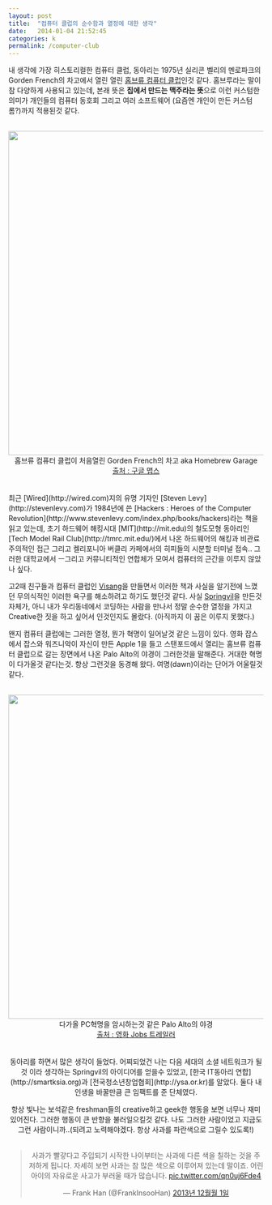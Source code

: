 ```yaml
---
layout: post
title:  "컴퓨터 클럽의 순수함과 열정에 대한 생각"
date:   2014-01-04 21:52:45
categories: k
permalink: /computer-club
---
```


내 생각에 가장 히스토리컬한 컴퓨터 클럽, 동아리는 1975년 실리콘 벨리의 멘로파크의 Gorden French의 차고에서 열린 열린 [홈브류 컴퓨터 클럽](http://en.wikipedia.org/wiki/Homebrew_Computer_Club)인것 같다. 홈브루라는 말이 참 다양하게 사용되고 있는데, 본래 뜻은 **집에서 만드는 맥주라는 뜻**으로 이런 커스텀한 의미가 개인들의 컴퓨터 동호회 그리고 여러 소프트웨어 (요즘엔 개인이 만든 커스텀롬?)까지 적용된것 같다.
<br /><br />
<center><img src="http://farm3.staticflickr.com/2811/11748179996_c08b5d9cd7_c.jpg" width="640"> <br />홈브류 컴퓨터 클럽이 처음열린 Gorden French의 차고 aka Homebrew Garage<br /><a href="https://www.google.com/maps/preview#!q=601-619+18th+Ave&data=!2m5!2m4!1sjCXzEcRXFZaSL6mq1YlPkw!2e0!9m1!6s18th+Avenue!4m15!2m14!1m13!1s0x808fa3446ee2c4cf%3A0x194aaaaa7ee22bab!3m8!1m3!1d3!2d-122.190441!3d37.472312!3m2!1i1366!2i667!4f49.65!4m2!3d37.472444!4d-122.190698">출처 : 구글 맵스</a></center>
<br /><br />
최근 [Wired](http://wired.com)지의 유명 기자인 [Steven Levy](http://stevenlevy.com)가 1984년에 쓴 [Hackers : Heroes of the Computer Revolution](http://www.stevenlevy.com/index.php/books/hackers)라는 책을 읽고 있는데, 초기 하드웨어 해킹시대 [MIT](http://mit.edu)의 철도모형 동아리인 [Tech Model Rail Club](http://tmrc.mit.edu/)에서 나온 하드웨어의 해킹과 비관료주의적인 접근 그리고 켈리포니아 버클리 카페에서의 히피들의 시분할 터미널 접속.. 그러한 대학교에서 ㅡ그리고 커뮤니티적인 연합체가 모여서 컴퓨터의 근간을 이루지 않았나 싶다.

고2때 친구들과 컴퓨터 클럽인 [Visang](http://www.visang.or)을 만들면서 이러한 책과 사실을 알기전에 느꼈던 무의식적인 이러한 욕구를 해소하려고 하기도 했던것 같다. 사실 [Springvil](http://www.springvil.com)을 만든것 자체가, 아니 내가 우리동네에서 코딩하는 사람을 만나서 정말 순수한 열정을 가지고 Creative한 짓을 하고 싶어서 인것인지도 몰랐다. (아직까지 이 꿈은 이루지 못했다.)

왠지 컴퓨터 클럽에는 그러한 열정, 뭔가 혁명이 일어날것 같은 느낌이 있다. 영화 잡스에서 잡스와 워즈니악이 자신이 만든 Apple 1을 들고 스탠포드에서 열리는 홈브류 컴퓨터 클럽으로 갈는 장면에서 나온 Palo Alto의 야경이 그러한것을 말해준다. 거대한 혁명이 다가올것 같다는것. 항상 그런것을 동경해 왔다. 여명(dawn)이라는 단어가 어울릴것 같다. 
<br /><br />
<center><img src="http://farm3.staticflickr.com/2891/11746973505_54bd1b922b_o.png
" width="640"> <br />다가올 PC혁명을 암시하는것 같은 Palo Alto의 야경<br /><a href="http://www.youtube.com/watch?v=nryTz9iBqEI">출처 : 영화 Jobs 트레일러</a><center>
<br /><br />
동아리를 하면서 많은 생각이 들었다. 어찌되었건 나는 다음 세대의 소셜 네트워크가 될것 이라 생각하는 Springvil의 아이디어를 얻을수 있었고, [한국 IT동아리 연합](http://smartksia.org)과 [전국청소년창업협회](http://ysa.or.kr)를 알았다. 둘다 내 인생을 바꿀만큼 큰 임팩트를 준 단체였다.

항상 빛나는 보석같은 freshman들의 creative하고 geek한 행동을 보면 너무나 재미있어진다. 그러한 행동이 큰 반향을 불러일으킬것 같다. 나도 그러한 사람이었고 지금도 그런 사람이니까..(되려고 노력해야겠다. 항상 사과를 파란색으로 그릴수 있도록!)
<br /><br />
<center><blockquote class="twitter-tweet" lang="ko"><p>사과가 빨갛다고 주입되기 시작한 나이부터는 사과에 다른 색을 칠하는 것을 주저하게 됩니다. 자세히 보면 사과는 참 많은 색으로 이루어져 있는데 말이죠. 어린 아이의 자유로운 사고가 부러울 때가 많습니다. <a href="http://t.co/qn0uj6Fde4">pic.twitter.com/qn0uj6Fde4</a></p>&mdash; Frank Han (@FrankInsooHan) <a href="https://twitter.com/FrankInsooHan/statuses/407122639044751360">2013년 12월월 1일</a></blockquote>
<script async src="//platform.twitter.com/widgets.js" charset="utf-8"></script></center>
